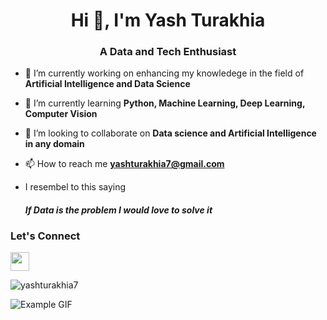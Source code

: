 <h1 align="center">Hi 👋, I'm Yash Turakhia</h1>
<h3 align="center">A Data and Tech Enthusiast</h3>

- 🔭 I’m currently working on  enhancing my knowledege in the field of **Artificial Intelligence and Data Science**

- 🌱 I’m currently learning **Python, Machine Learning, Deep Learning, Computer Vision**

- 👯 I’m looking to collaborate on **Data science and Artificial Intelligence in any domain**

- 📫 How to reach me **yashturakhia7@gmail.com**

- I resembel to this saying <h4>***If Data is the problem I would love to solve it***</h4>

<h3> Let's Connect</h3> 
<p align="left">
  <a href="https://www.linkedin.com/in/yashturakhia/">
    <img src="https://cdn.worldvectorlogo.com/logos/linkedin-icon-2.svg" width="30" height="30"/>
  </a>
</p>

<p align="left"> <img src="https://komarev.com/ghpvc/?username=yashturakhia7&label=Profile%20views&color=0e75b6&style=flat" alt="yashturakhia7" /> </p>

![Example GIF](https://raw.githubusercontent.com/trinib/trinib/a5f17399d881c5651a89bfe4a621014b08346cf0/images/marquee.svg)
